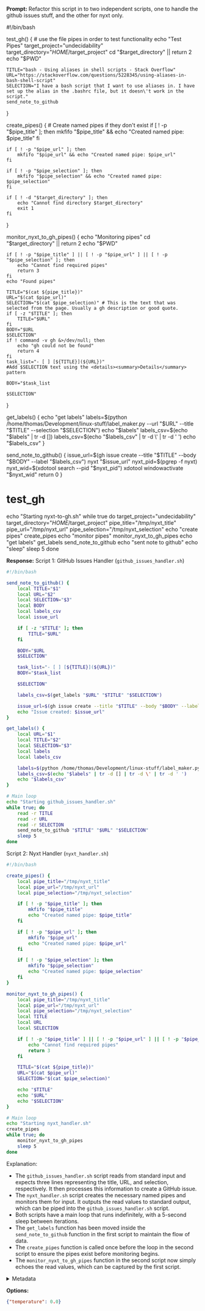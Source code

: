 **Prompt:**
Refactor this script in to two independent scripts, one to handle the github issues stuff, and the other for nyxt only. 

#!/bin/bash

test_gh() {
    # use the file pipes in order to test functionality
    echo "Test Pipes"
    target_project="undecidability"
    target_directory="$HOME/$target_project"
    cd "$target_directory" || return 2
    echo "$PWD"
    
    TITLE="bash - Using aliases in shell scripts - Stack Overflow"
    URL="https://stackoverflow.com/questions/5228345/using-aliases-in-bash-shell-script"
    SELECTION="I have a bash script that I want to use aliases in. I have set up the alias in the .bashrc file, but it doesn\'t work in the script."
    send_note_to_github
}

create_pipes() {
    # Create named pipes if they don't exist
    if [ ! -p "$pipe_title" ]; then
        mkfifo "$pipe_title" && echo "Created named pipe: $pipe_title"
    fi

    if [ ! -p "$pipe_url" ]; then
        mkfifo "$pipe_url" && echo "Created named pipe: $pipe_url"
    fi

    if [ ! -p "$pipe_selection" ]; then
        mkfifo "$pipe_selection" && echo "Created named pipe: $pipe_selection"
    fi

    if [ ! -d "$target_directory" ]; then
        echo "Cannot find directory $target_directory"
        exit 1
    fi
}

monitor_nyxt_to_gh_pipes() {
    echo "Monitoring pipes"
    cd "$target_directory" || return 2
    echo "$PWD"

    if [ ! -p "$pipe_title" ] || [ ! -p "$pipe_url" ] || [ ! -p "$pipe_selection" ]; then
        echo "Cannot find required pipes"
        return 3
    fi
    echo "Found pipes"
    
    TITLE="$(cat ${pipe_title})"
    URL="$(cat $pipe_url)"
    SELECTION="$(cat $pipe_selection)" # This is the text that was selected from the page. Usually a gh description or good quote.
    if [ -z "$TITLE" ]; then
        TITLE="$URL"
    fi
    BODY="$URL
    $SELECTION"
    if ! command -v gh &>/dev/null; then
        echo "gh could not be found"
        return 4
    fi
    task_list="- [ ] [${TITLE}](${URL})"
    #Add $SELECTION text using the <details><summary>Details</summary> pattern

    BODY="$task_list

    $SELECTION"
}

get_labels() {
    echo "get labels"
    labels=$(python /home/thomas/Development/linux-stuff/label_maker.py --url "$URL" --title "$TITLE" --selection "$SELECTION")
    echo "$labels"
    labels_csv=$(echo "$labels" | tr -d [])
    labels_csv=$(echo "$labels_csv" | tr -d \' | tr -d ' ')
    echo "$labels_csv"
}

send_note_to_github() {
    issue_url=$(gh issue create --title "$TITLE" --body "$BODY" --label "$labels_csv")
    nyxt "$issue_url"
    nyxt_pid=$(pgrep -f nyxt)
    nyxt_wid=$(xdotool search --pid "$nyxt_pid")
    xdotool windowactivate "$nyxt_wid"
    return 0
}

# test_gh
echo "Starting nyxt-to-gh.sh"
while true
do
    target_project="undecidability"
    target_directory="$HOME/$target_project"
    pipe_title="/tmp/nyxt_title"
    pipe_url="/tmp/nyxt_url"
    pipe_selection="/tmp/nyxt_selection"
    echo "create pipes"
    create_pipes
    echo "monitor pipes"
    monitor_nyxt_to_gh_pipes
    echo "get labels"
    get_labels
    send_note_to_github
    echo "sent note to github"
    echo "sleep"
    sleep 5
done

**Response:**
Script 1: GitHub Issues Handler (`github_issues_handler.sh`)

```bash
#!/bin/bash

send_note_to_github() {
    local TITLE="$1"
    local URL="$2"
    local SELECTION="$3"
    local BODY
    local labels_csv
    local issue_url

    if [ -z "$TITLE" ]; then
        TITLE="$URL"
    fi

    BODY="$URL
    $SELECTION"

    task_list="- [ ] [${TITLE}](${URL})"
    BODY="$task_list

    $SELECTION"

    labels_csv=$(get_labels "$URL" "$TITLE" "$SELECTION")

    issue_url=$(gh issue create --title "$TITLE" --body "$BODY" --label "$labels_csv")
    echo "Issue created: $issue_url"
}

get_labels() {
    local URL="$1"
    local TITLE="$2"
    local SELECTION="$3"
    local labels
    local labels_csv

    labels=$(python /home/thomas/Development/linux-stuff/label_maker.py --url "$URL" --title "$TITLE" --selection "$SELECTION")
    labels_csv=$(echo "$labels" | tr -d [] | tr -d \' | tr -d ' ')
    echo "$labels_csv"
}

# Main loop
echo "Starting github_issues_handler.sh"
while true; do
    read -r TITLE
    read -r URL
    read -r SELECTION
    send_note_to_github "$TITLE" "$URL" "$SELECTION"
    sleep 5
done
```

Script 2: Nyxt Handler (`nyxt_handler.sh`)

```bash
#!/bin/bash

create_pipes() {
    local pipe_title="/tmp/nyxt_title"
    local pipe_url="/tmp/nyxt_url"
    local pipe_selection="/tmp/nyxt_selection"

    if [ ! -p "$pipe_title" ]; then
        mkfifo "$pipe_title"
        echo "Created named pipe: $pipe_title"
    fi

    if [ ! -p "$pipe_url" ]; then
        mkfifo "$pipe_url"
        echo "Created named pipe: $pipe_url"
    fi

    if [ ! -p "$pipe_selection" ]; then
        mkfifo "$pipe_selection"
        echo "Created named pipe: $pipe_selection"
    fi
}

monitor_nyxt_to_gh_pipes() {
    local pipe_title="/tmp/nyxt_title"
    local pipe_url="/tmp/nyxt_url"
    local pipe_selection="/tmp/nyxt_selection"
    local TITLE
    local URL
    local SELECTION

    if [ ! -p "$pipe_title" ] || [ ! -p "$pipe_url" ] || [ ! -p "$pipe_selection" ]; then
        echo "Cannot find required pipes"
        return 3
    fi

    TITLE="$(cat ${pipe_title})"
    URL="$(cat $pipe_url)"
    SELECTION="$(cat $pipe_selection)"

    echo "$TITLE"
    echo "$URL"
    echo "$SELECTION"
}

# Main loop
echo "Starting nyxt_handler.sh"
create_pipes
while true; do
    monitor_nyxt_to_gh_pipes
    sleep 5
done
```

Explanation:
- The `github_issues_handler.sh` script reads from standard input and expects three lines representing the title, URL, and selection, respectively. It then processes this information to create a GitHub issue.
- The `nyxt_handler.sh` script creates the necessary named pipes and monitors them for input. It outputs the read values to standard output, which can be piped into the `github_issues_handler.sh` script.
- Both scripts have a main loop that runs indefinitely, with a 5-second sleep between iterations.
- The `get_labels` function has been moved inside the `send_note_to_github` function in the first script to maintain the flow of data.
- The `create_pipes` function is called once before the loop in the second script to ensure the pipes exist before monitoring begins.
- The `monitor_nyxt_to_gh_pipes` function in the second script now simply echoes the read values, which can be captured by the first script.

<details><summary>Metadata</summary>

- Duration: 64368 ms
- Datetime: 2024-01-04T18:52:20.994838
- Model: gpt-4-1106-preview

</details>

**Options:**
```json
{"temperature": 0.0}
```

